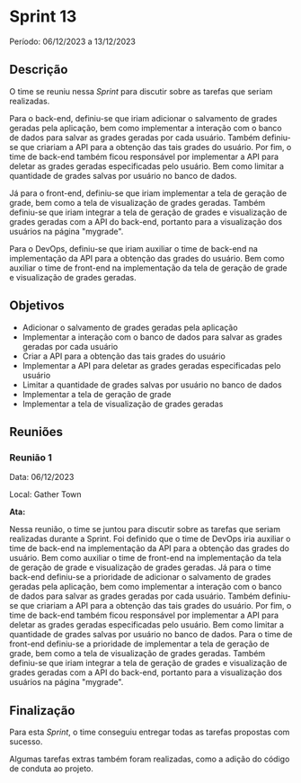 # Sprint 13

Período: 06/12/2023 a 13/12/2023

## Descrição

O time se reuniu nessa _Sprint_ para discutir sobre as tarefas que seriam realizadas.

Para o back-end, definiu-se que iriam adicionar o salvamento de grades geradas pela aplicação, bem como implementar a interação com o banco de dados para salvar as grades geradas por cada usuário. Também definiu-se que criariam a API para a obtenção das tais grades do usuário. Por fim, o time de back-end também ficou responsável por implementar a API para deletar as grades geradas especificadas pelo usuário. Bem como limitar a quantidade de grades salvas por usuário no banco de dados.

Já para o front-end, definiu-se que iriam implementar a tela de geração de grade, bem como a tela de visualização de grades geradas. Também definiu-se que iriam integrar a tela de geração de grades e visualização de grades geradas com a API do back-end, portanto para a visualização dos usuários na página "mygrade".

Para o DevOps, definiu-se que iriam auxiliar o time de back-end na implementação da API para a obtenção das grades do usuário. Bem como auxiliar o time de front-end na implementação da tela de geração de grade e visualização de grades geradas.

## Objetivos

- Adicionar o salvamento de grades geradas pela aplicação
- Implementar a interação com o banco de dados para salvar as grades geradas por cada usuário
- Criar a API para a obtenção das tais grades do usuário
- Implementar a API para deletar as grades geradas especificadas pelo usuário
- Limitar a quantidade de grades salvas por usuário no banco de dados
- Implementar a tela de geração de grade
- Implementar a tela de visualização de grades geradas

## Reuniões

### Reunião 1

Data: 06/12/2023

Local: Gather Town

**Ata:**

Nessa reunião, o time se juntou para discutir sobre as tarefas que seriam realizadas durante a Sprint. Foi definido que o time de DevOps iria auxiliar o time de back-end na implementação da API para a obtenção das grades do usuário. Bem como auxiliar o time de front-end na implementação da tela de geração de grade e visualização de grades geradas. Já para o time back-end definiu-se a prioridade de adicionar o salvamento de grades geradas pela aplicação, bem como implementar a interação com o banco de dados para salvar as grades geradas por cada usuário. Também definiu-se que criariam a API para a obtenção das tais grades do usuário. Por fim, o time de back-end também ficou responsável por implementar a API para deletar as grades geradas especificadas pelo usuário. Bem como limitar a quantidade de grades salvas por usuário no banco de dados. Para o time de front-end definiu-se a prioridade de implementar a tela de geração de grade, bem como a tela de visualização de grades geradas. Também definiu-se que iriam integrar a tela de geração de grades e visualização de grades geradas com a API do back-end, portanto para a visualização dos usuários na página "mygrade".

## Finalização

Para esta _Sprint_, o time conseguiu entregar todas as tarefas propostas com sucesso.

Algumas tarefas extras também foram realizadas, como a adição do código de conduta ao projeto.